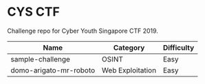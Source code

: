 # CYS CTF

Challenge repo for Cyber Youth Singapore CTF 2019.

| Name                   | Category         | Difficulty |
| ---------------------- | ---------------- | ---------- |
| sample-challenge       | OSINT            | Easy       |
| domo-arigato-mr-roboto | Web Exploitation | Easy       |
